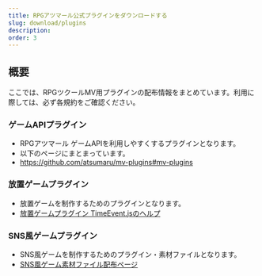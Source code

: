```yaml
---
title: RPGアツマール公式プラグインをダウンロードする
slug: download/plugins
description:
order: 3
---
```


## 概要

ここでは、RPGツクールMV用プラグインの配布情報をまとめています。利用に際しては、必ず各規約をご確認ください。

### ゲームAPIプラグイン

- RPGアツマール ゲームAPIを利用しやすくするプラグインとなります。
- 以下のページにまとまっています。
- https://github.com/atsumaru/mv-plugins#mv-plugins

### 放置ゲームプラグイン

- 放置ゲームを制作するためのプラグインとなります。
- [放置ゲームプラグイン TimeEvent.jsのヘルプ](https://ch.nicovideo.jp/indies-game/blomaga/ar1273292)

### SNS風ゲームプラグイン

- SNS風ゲームを制作するためのプラグイン・素材ファイルとなります。
- [SNS風ゲーム素材ファイル配布ページ](http://site.nicovideo.jp/rpgtkool/material/sns_like.html)
